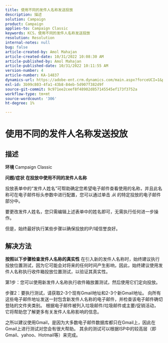```yaml
---
title: 使用不同的发件人名称发送投放
description: 描述
solution: Campaign
product: Campaign
applies-to: Campaign Classic
keywords: KCS，使用不同的发件人名称发送投放
resolution: Resolution
internal-notes: null
bug: false
article-created-by: Amol Mahajan
article-created-date: 10/31/2022 10:08:30 AM
article-published-by: Amol Mahajan
article-published-date: 10/31/2022 10:11:55 AM
version-number: 4
article-number: KA-14837
dynamics-url: https://adobe-ent.crm.dynamics.com/main.aspx?forceUCI=1&pagetype=entityrecord&etn=knowledgearticle&id=fddd9bf4-0359-ed11-9561-6045bd006079
exl-id: 3b99c803-4fa1-43b8-84eb-5d907f382d9f
source-git-commit: 9c971ee2ceef8f48902d857145545ef173f3752a
workflow-type: tm+mt
source-wordcount: '306'
ht-degree: 1%

---
```


# 使用不同的发件人名称发送投放

## 描述

<b>环境</b><b> </b>
Campaign Classic


<b>问题/症状</b>
<b>在投放中使用不同的发件人名称</b>

投放表单中的“发件人姓名”可帮助确定您希望电子邮件查看使用的名称，并且此名称可在电子邮件标头参数中进行配置，您可以通过单击 *从* 的特定投放的电子邮件部分中。

要更改发件人姓名，您只需编辑上述表单中的姓名即可，无需执行任何进一步操作。

但是，始终最好执行某些步骤以确保投放的IP/域信誉良好。






## 解决方法

<b>按照以下步骤检查发件人名称的真实性</b>
在引入新的发件人名称时，始终建议执行投放位置测试，因为它可能会对将来的任何时间产生影响，因此，始终建议使用发件人名称执行收件箱投放位置测试，以验证其真实性。

第1步：您可以使用新发件人名称执行收件箱放置测试，然后使用它们定向投放。

步骤2：要执行测试，请获取2-3个现有Gmail地址和2-3个新Gmail地址。 向所有这些电子邮件地址发送一封包含新发件人名称的电子邮件，并检查该电子邮件确切登陆的文件夹类别。 根据电子邮件被列入垃圾邮件/垃圾邮件或主要/促销活动，它将帮助您了解更多有关发件人名称影响的信息。

之所以建议使用Gmail，是因为大多数电子邮件数据库都只在Gmail上，因此在Gmail上进行测试对您会有很大帮助。 其余的测试可以根据ISP中的较高层（即Gmail、yahoo、Hotmail等）来完成。
